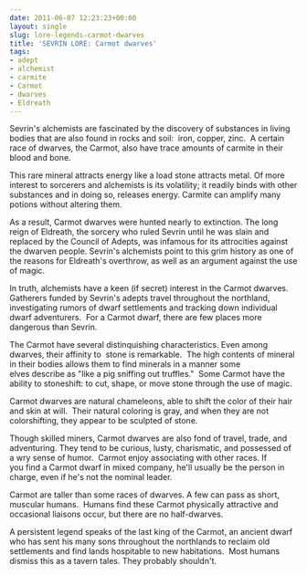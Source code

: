 ```yaml
---
date: 2011-06-07 12:23:23+00:00
layout: single
slug: lore-legends-carmot-dwarves
title: 'SEVRIN LORE: Carmot dwarves'
tags:
- adept
- alchemist
- carmite
- Carmot
- dwarves
- Eldreath
---
```


Sevrin's alchemists are fascinated by the discovery of substances in living bodies that are also found in rocks and soil:  iron, copper, zinc.  A certain race of dwarves, the Carmot, also have trace amounts of carmite in their blood and bone. 

This rare mineral attracts energy like a load stone attracts metal. Of more interest to sorcerers and alchemists is its volatility; it readily binds with other substances and in doing so, releases energy. Carmite can amplify many potions without altering them.

As a result, Carmot dwarves were hunted nearly to extinction. The long reign of Eldreath, the sorcery who ruled Sevrin until he was slain and replaced by the Council of Adepts, was infamous for its attrocities against the dwarven people. Sevrin's alchemists point to this grim history as one of the reasons for Eldreath's overthrow, as well as an argument against the use of magic.

In truth, alchemists have a keen (if secret) interest in the Carmot dwarves. Gatherers funded by Sevrin's adepts travel throughout the northland, investigating rumors of dwarf settlements and tracking down individual dwarf adventurers.  For a Carmot dwarf, there are few places more dangerous than Sevrin.

The Carmot have several distinquishing characteristics. Even among dwarves, their affinity to  stone is remarkable.  The high contents of mineral in their bodies allows them to find minerals in a manner some elves describe as "like a pig sniffing out truffles."  Some Carmot have the ability to stoneshift: to cut, shape, or move stone through the use of magic.  

Carmot dwarves are natural chameleons, able to shift the color of their hair and skin at will.  Their natural coloring is gray, and when they are not colorshifting, they appear to be sculpted of stone.

Though skilled miners, Carmot dwarves are also fond of travel, trade, and adventuring. They tend to be curious, lusty, charismatic, and possessed of a wry sense of humor.  Carmot enjoy associating with other races. If you find a Carmot dwarf in mixed company, he'll usually be the person in charge, even if he's not the nominal leader. 

Carmot are taller than some races of dwarves. A few can pass as short, muscular humans.  Humans find these Carmot physically attractive and occasional liaisons occur, but there are no half-dwarves.

A persistent legend speaks of the last king of the Carmot, an ancient dwarf who has sent his many sons throughout the northlands to reclaim old settlements and find lands hospitable to new habitations.  Most humans dismiss this as a tavern tales. They probably shouldn't.
